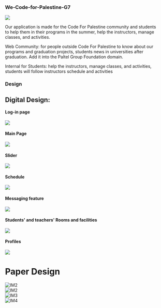 ### We-Code-for-Palestine-G7


![](https://raw.githubusercontent.com/PAL-L0RD/We-Code-for-Palestine-G7-proj/master/images/CFP%20(3).jpg)

Our application is made for the Code For Palestine community and students to help them in their programs in the summer, help the instructors, manage classes, and activities.

Web Community: for people  outside Code For Palestine to know about our programs and graduation projects, students news in universities after graduation. Add it into the Paltel Group Foundation domain.

Internal for Students: help the instructors, manage classes, and activities, students will follow instructors schedule and activities 

### Design



## Digital Design:
#### Log-in page
![](https://raw.githubusercontent.com/PAL-L0RD/We-Code-for-Palestine-G7-proj/master/images/dig2.JPG)
<br>
#### Main Page
![](https://raw.githubusercontent.com/PAL-L0RD/We-Code-for-Palestine-G7-proj/master/images/dig1.JPG)
<br>
#### Slider

![](https://raw.githubusercontent.com/PAL-L0RD/We-Code-for-Palestine-G7-proj/master/images/ddd.JPG)
<br>
#### Schedule

![](https://raw.githubusercontent.com/PAL-L0RD/We-Code-for-Palestine-G7-proj/master/images/dig33.JPG)
<br>
#### Messaging feature
![](https://raw.githubusercontent.com/PAL-L0RD/We-Code-for-Palestine-G7-proj/master/images/dig4.JPG)
<br>
#### Students' and teachers' Rooms and facilities
![](https://raw.githubusercontent.com/PAL-L0RD/We-Code-for-Palestine-G7-proj/master/images/dig5.JPG)
<br>
#### Profiles
![](https://raw.githubusercontent.com/PAL-L0RD/We-Code-for-Palestine-G7-proj/master/images/dig6.JPG)
<br>
# Paper Design
![IM2](https://raw.githubusercontent.com/PAL-L0RD/We-Code-for-Palestine-G7-proj/master/images/1.jpg)
<br>
![IM2](https://raw.githubusercontent.com/PAL-L0RD/We-Code-for-Palestine-G7-proj/master/images/2.jpg)
<br>
![IM3](https://raw.githubusercontent.com/PAL-L0RD/We-Code-for-Palestine-G7-proj/master/images/3.jpg)
<br>
![IM4](https://raw.githubusercontent.com/PAL-L0RD/We-Code-for-Palestine-G7-proj/master/images/4.jpg)
